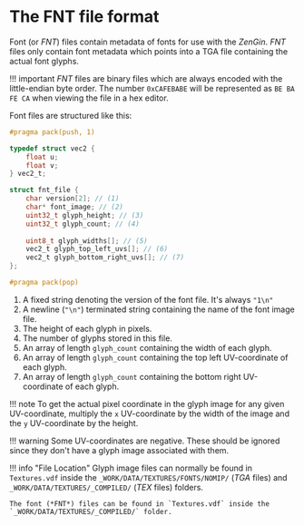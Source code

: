 # The FNT file format
Font (or *FNT*) files contain metadata of fonts for use with the *ZenGin*. *FNT* files only contain font metadata which
points into a TGA file containing the actual font glyphs.

!!! important
    *FNT* files are binary files which are always encoded with the little-endian byte order. The number `0xCAFEBABE`
    will be represented as `BE BA FE CA` when viewing the file in a hex editor.


Font files are structured like this:

```c title="Font file structure"
#pragma pack(push, 1)

typedef struct vec2 {
    float u;
    float v;
} vec2_t;

struct fnt_file {
    char version[2]; // (1)
    char* font_image; // (2)
    uint32_t glyph_height; // (3)
    uint32_t glyph_count; // (4)
    
    uint8_t glyph_widths[]; // (5)
    vec2_t glyph_top_left_uvs[]; // (6)
    vec2_t glyph_bottom_right_uvs[]; // (7)
};

#pragma pack(pop)
```

1. A fixed string denoting the version of the font file. It's always `"1\n"`
2. A newline (`"\n"`) terminated string containing the name of the font image file.
3. The height of each glyph in pixels.
4. The number of glyphs stored in this file.
5. An array of length `glyph_count` containing the width of each glyph.
6. An array of length `glyph_count` containing the top left UV-coordinate of each glyph.
7. An array of length `glyph_count` containing the bottom right UV-coordinate of each glyph.

!!! note
    To get the actual pixel coordinate in the glyph image for any given UV-coordinate, multiply the `x` UV-coordinate
    by the width of the image and the `y` UV-coordinate by the height.

!!! warning
    Some UV-coordinates are negative. These should be ignored since they don't have a glyph image associated with them.

!!! info "File Location"
    Glyph image files can normally be found in `Textures.vdf` inside the `_WORK/DATA/TEXTURES/FONTS/NOMIP/` (*TGA* files) and
    `_WORK/DATA/TEXTURES/_COMPILED/` (*TEX* files) folders.

    The font (*FNT*) files can be found in `Textures.vdf` inside the `_WORK/DATA/TEXTURES/_COMPILED/` folder.
